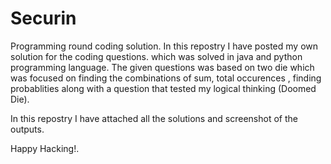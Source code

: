 # Securin

Programming round coding solution. 
In this repostry I have posted my own solution for the coding questions. which was solved in java and python programming language. 
The given questions was based on two die which was focused on finding the combinations of sum, total occurences , finding probablities along with a question that tested my logical thinking (Doomed Die). 

In this repostry I have attached all the solutions and screenshot of the outputs.

Happy Hacking!.
